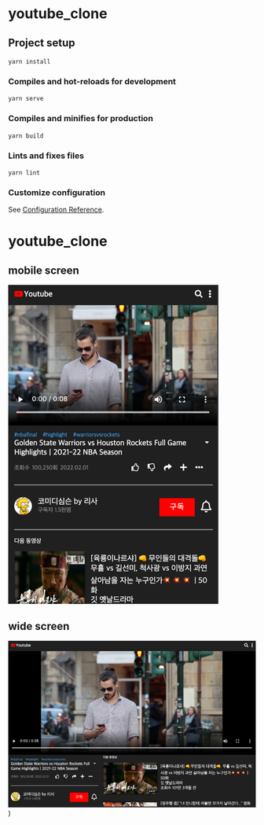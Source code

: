 # youtube_clone

## Project setup
```
yarn install
```

### Compiles and hot-reloads for development
```
yarn serve
```

### Compiles and minifies for production
```
yarn build
```

### Lints and fixes files
```
yarn lint
```

### Customize configuration
See [Configuration Reference](https://cli.vuejs.org/config/).
# youtube_clone

## mobile screen
![small](https://github.com/BrianH29/youtube_clone/blob/js_inject/src/assets/img/mobile.png)

## wide screen
![wide](https://github.com/BrianH29/youtube_clone/blob/js_inject/src/assets/img/widePage.png)
)

